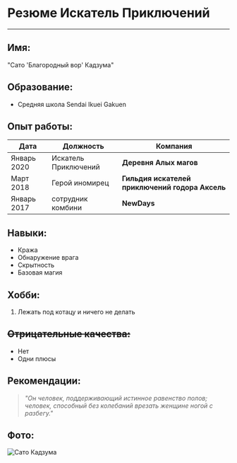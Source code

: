 # Резюме Искатель Приключений
---

## Имя:
"Сато 'Благородный вор' Кадзума"

## Образование:
- Средняя школа Sendai Ikuei Gakuen

## Опыт работы:

| Дата          | Должность                | Компания                     |
|---------------|--------------------------|------------------------------|
| Январь 2020  | Искатель Приключений | **Деревня Алых магов**    |
| Март 2018     |   Герой иномирец         | **Гильдия искателей приключений годора Аксель**   |
| Январь 2017   | сотрудник комбини| **NewDays**         |

## Навыки:
- Кража
- Обнаружение врага
- Скрытность
- Базовая магия

## Хобби:
1. Лежать под котацу и ничего не делать

## ~~Отрицательные качества:~~
- Нет 
- Одни плюсы

## Рекомендации:
> *"Он человек, поддерживающий истинное равенство полов; человек, способный без колебаний врезать женщине ногой с разбегу."*

## Фото:
![Сато Кадзума](https://i.pinimg.com/originals/0e/65/e7/0e65e7640340a16068734dd46468fb9f.png)